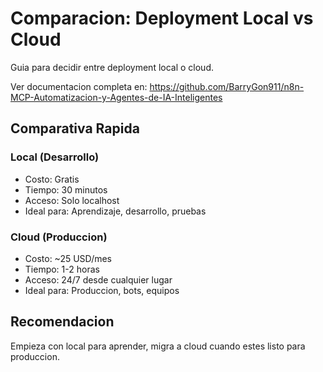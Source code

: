 # Comparacion: Deployment Local vs Cloud

Guia para decidir entre deployment local o cloud.

Ver documentacion completa en: https://github.com/BarryGon911/n8n-MCP-Automatizacion-y-Agentes-de-IA-Inteligentes

## Comparativa Rapida

### Local (Desarrollo)
- Costo: Gratis
- Tiempo: 30 minutos
- Acceso: Solo localhost
- Ideal para: Aprendizaje, desarrollo, pruebas

### Cloud (Produccion)
- Costo: ~25 USD/mes
- Tiempo: 1-2 horas
- Acceso: 24/7 desde cualquier lugar
- Ideal para: Produccion, bots, equipos

## Recomendacion

Empieza con local para aprender, migra a cloud cuando estes listo para produccion.
